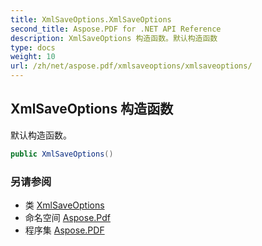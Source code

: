 ```yaml
---
title: XmlSaveOptions.XmlSaveOptions
second_title: Aspose.PDF for .NET API Reference
description: XmlSaveOptions 构造函数。默认构造函数
type: docs
weight: 10
url: /zh/net/aspose.pdf/xmlsaveoptions/xmlsaveoptions/
---
```

## XmlSaveOptions 构造函数

默认构造函数。

```csharp
public XmlSaveOptions()
```

### 另请参阅

* 类 [XmlSaveOptions](../)
* 命名空间 [Aspose.Pdf](../../../aspose.pdf/)
* 程序集 [Aspose.PDF](../../../)